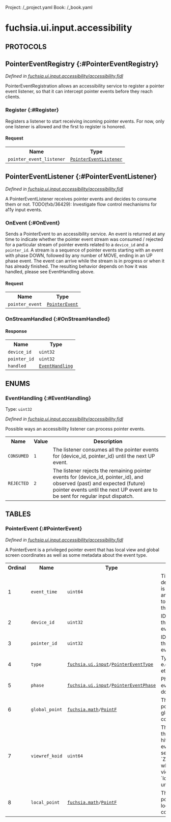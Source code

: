 Project: /_project.yaml
Book: /_book.yaml

# fuchsia.ui.input.accessibility


## **PROTOCOLS**

## PointerEventRegistry {:#PointerEventRegistry}
*Defined in [fuchsia.ui.input.accessibility/accessibility.fidl](https://fuchsia.googlesource.com/fuchsia/+/master/sdk/fidl/fuchsia.ui.input.accessibility/accessibility.fidl#50)*

 PointerEventRegistration allows an accessibility service to register a
 pointer event listener, so that it can intercept pointer events before they
 reach clients.

### Register {:#Register}

 Registers a listener to start receiving incoming pointer events. For
 now, only one listener is allowed and the first to register is honored.

#### Request
<table>
    <tr><th>Name</th><th>Type</th></tr>
    <tr>
            <td><code>pointer_event_listener</code></td>
            <td>
                <code><a class='link' href='#PointerEventListener'>PointerEventListener</a></code>
            </td>
        </tr></table>



## PointerEventListener {:#PointerEventListener}
*Defined in [fuchsia.ui.input.accessibility/accessibility.fidl](https://fuchsia.googlesource.com/fuchsia/+/master/sdk/fidl/fuchsia.ui.input.accessibility/accessibility.fidl#59)*

 A PointerEventListener receives pointer events and decides to consume them
 or not.
 TODO(fxb/36429): Investigate flow control mechanisms for a11y input events.

### OnEvent {:#OnEvent}

 Sends a PointerEvent to an accessibility service. An event is returned
 at any time to indicate whether the pointer event stream was consumed /
 rejected for a particular stream of pointer events related to a
 `device_id` and a `pointer_id`. A stream is a sequence of pointer events
 starting with an event with phase DOWN, followed by any number of MOVE,
 ending in an UP phase event. The event can arrive while the stream is in
 progress or when it has already finished. The resulting
 behavior depends on how it was handled, please see EventHandling above.

#### Request
<table>
    <tr><th>Name</th><th>Type</th></tr>
    <tr>
            <td><code>pointer_event</code></td>
            <td>
                <code><a class='link' href='#PointerEvent'>PointerEvent</a></code>
            </td>
        </tr></table>



### OnStreamHandled {:#OnStreamHandled}




#### Response
<table>
    <tr><th>Name</th><th>Type</th></tr>
    <tr>
            <td><code>device_id</code></td>
            <td>
                <code>uint32</code>
            </td>
        </tr><tr>
            <td><code>pointer_id</code></td>
            <td>
                <code>uint32</code>
            </td>
        </tr><tr>
            <td><code>handled</code></td>
            <td>
                <code><a class='link' href='#EventHandling'>EventHandling</a></code>
            </td>
        </tr></table>





## **ENUMS**

### EventHandling {:#EventHandling}
Type: <code>uint32</code>

*Defined in [fuchsia.ui.input.accessibility/accessibility.fidl](https://fuchsia.googlesource.com/fuchsia/+/master/sdk/fidl/fuchsia.ui.input.accessibility/accessibility.fidl#12)*

 Possible ways an accessibility listener can process pointer events.


<table>
    <tr><th>Name</th><th>Value</th><th>Description</th></tr><tr>
            <td><code>CONSUMED</code></td>
            <td><code>1</code></td>
            <td> The listener consumes all the pointer events for (device_id, pointer_id)
 until the next UP event.
</td>
        </tr><tr>
            <td><code>REJECTED</code></td>
            <td><code>2</code></td>
            <td> The listener rejects the remaining pointer events for (device_id,
 pointer_id), and observed (past) and expected (future) pointer events
 until the next UP event are to be sent for regular input dispatch.
</td>
        </tr></table>



## **TABLES**

### PointerEvent {:#PointerEvent}


*Defined in [fuchsia.ui.input.accessibility/accessibility.fidl](https://fuchsia.googlesource.com/fuchsia/+/master/sdk/fidl/fuchsia.ui.input.accessibility/accessibility.fidl#24)*

 A PointerEvent is a privileged pointer event that has local view and global
 screen coordinates as well as some metadata about the event type.


<table>
    <tr><th>Ordinal</th><th>Name</th><th>Type</th><th>Description</th></tr>
    <tr>
            <td>1</td>
            <td><code>event_time</code></td>
            <td>
                <code>uint64</code>
            </td>
            <td> Time the event was delivered. The time is in nanoseconds and corresponds
 to the uptime of the machine.
</td>
        </tr><tr>
            <td>2</td>
            <td><code>device_id</code></td>
            <td>
                <code>uint32</code>
            </td>
            <td> ID of the device that captured this event.
</td>
        </tr><tr>
            <td>3</td>
            <td><code>pointer_id</code></td>
            <td>
                <code>uint32</code>
            </td>
            <td> ID of the pointer that identifies this event.
</td>
        </tr><tr>
            <td>4</td>
            <td><code>type</code></td>
            <td>
                <code><a class='link' href='../fuchsia.ui.input/index.html'>fuchsia.ui.input</a>/<a class='link' href='../fuchsia.ui.input/index.html#PointerEventType'>PointerEventType</a></code>
            </td>
            <td> Type of this event, e.g. touch, mouse, etc.
</td>
        </tr><tr>
            <td>5</td>
            <td><code>phase</code></td>
            <td>
                <code><a class='link' href='../fuchsia.ui.input/index.html'>fuchsia.ui.input</a>/<a class='link' href='../fuchsia.ui.input/index.html#PointerEventPhase'>PointerEventPhase</a></code>
            </td>
            <td> Phase of this event, e.g. add, down, etc.
</td>
        </tr><tr>
            <td>6</td>
            <td><code>global_point</code></td>
            <td>
                <code><a class='link' href='../fuchsia.math/index.html'>fuchsia.math</a>/<a class='link' href='../fuchsia.math/index.html#PointF'>PointF</a></code>
            </td>
            <td> The point of this pointer event in global screen coordinates.
</td>
        </tr><tr>
            <td>7</td>
            <td><code>viewref_koid</code></td>
            <td>
                <code>uint64</code>
            </td>
            <td> The viewref koid of the top most view hit for this pointer event.
 This field is set to `ZX_KOID_INVALID` when there is no view hit and
 `local_point` is undefined.
</td>
        </tr><tr>
            <td>8</td>
            <td><code>local_point</code></td>
            <td>
                <code><a class='link' href='../fuchsia.math/index.html'>fuchsia.math</a>/<a class='link' href='../fuchsia.math/index.html#PointF'>PointF</a></code>
            </td>
            <td> The point of this pointer event in local view coordinates.
</td>
        </tr></table>










